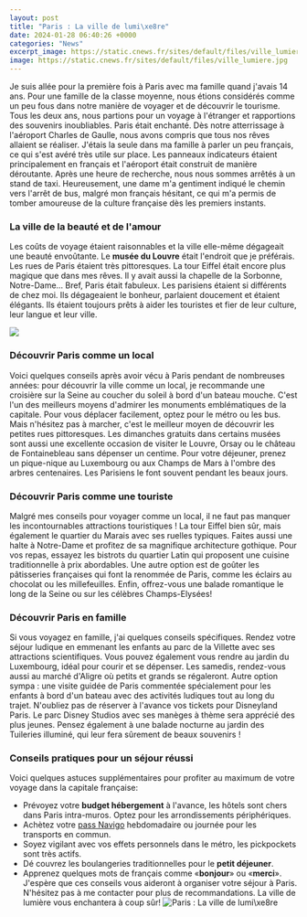 ```yaml
---
layout: post
title: "Paris : La ville de lumi\xe8re"
date: 2024-01-28 06:40:26 +0000
categories: "News"
excerpt_image: https://static.cnews.fr/sites/default/files/ville_lumiere.jpg
image: https://static.cnews.fr/sites/default/files/ville_lumiere.jpg
---
```


Je suis allée pour la première fois à Paris avec ma famille quand j'avais 14 ans. Pour une famille de la classe moyenne, nous étions considérés comme un peu fous dans notre manière de voyager et de découvrir le tourisme. Tous les deux ans, nous partions pour un voyage à l'étranger et rapportions des souvenirs inoubliables.
Paris était enchanté. Dès notre atterrissage à l'aéroport Charles de Gaulle, nous avons compris que tous nos rêves allaient se réaliser. J'étais la seule dans ma famille à parler un peu français, ce qui s'est avéré très utile sur place. Les panneaux indicateurs étaient principalement en français et l'aéroport était construit de manière déroutante. Après une heure de recherche, nous nous sommes arrêtés à un stand de taxi. Heureusement, une dame m'a gentiment indiqué le chemin vers l'arrêt de bus, malgré mon français hésitant, ce qui m'a permis de tomber amoureuse de la culture française dès les premiers instants. 
### La ville de la beauté et de l'amour
Les coûts de voyage étaient raisonnables et la ville elle-même dégageait une beauté envoûtante. Le **musée du Louvre** était l'endroit que je préférais. Les rues de Paris étaient très pittoresques. La tour Eiffel était encore plus magique que dans mes rêves. Il y avait aussi la chapelle de la Sorbonne, Notre-Dame... Bref, Paris était fabuleux. Les parisiens étaient si différents de chez moi. Ils dégageaient le bonheur, parlaient doucement et étaient élégants. Ils étaient toujours prêts à aider les touristes et fier de leur culture, leur langue et leur ville. 

![](https://lemag.corsair.fr/wp-content/uploads/2018/01/paris-1868201_1280.jpg)
### Découvrir Paris comme un local 
Voici quelques conseils après avoir vécu à Paris pendant de nombreuses années: pour découvrir la ville comme un local, je recommande une croisière sur la Seine au coucher du soleil à bord d'un bateau mouche. C'est l'un des meilleurs moyens d'admirer les monuments emblématiques de la capitale. Pour vous déplacer facilement, optez pour le métro ou les bus. Mais n'hésitez pas à marcher, c'est le meilleur moyen de découvrir les petites rues pittoresques. 
Les dimanches gratuits dans certains musées sont aussi une excellente occasion de visiter le Louvre, Orsay ou le château de Fontainebleau sans dépenser un centime. Pour votre déjeuner, prenez un pique-nique au Luxembourg ou aux Champs de Mars à l'ombre des arbres centenaires. Les Parisiens le font souvent pendant les beaux jours. 
### Découvrir Paris comme une touriste 
Malgré mes conseils pour voyager comme un local, il ne faut pas manquer les incontournables attractions touristiques ! La tour Eiffel bien sûr, mais également le quartier du Marais avec ses ruelles typiques. Faites aussi une halte à Notre-Dame et profitez de sa magnifique architecture gothique. 
Pour vos repas, essayez les bistrots du quartier Latin qui proposent une cuisine traditionnelle à prix abordables. Une autre option est de goûter les pâtisseries françaises qui font la renommée de Paris, comme les éclairs au chocolat ou les millefeuilles. Enfin, offrez-vous une balade romantique le long de la Seine ou sur les célèbres Champs-Elysées!  
### Découvrir Paris en famille 
Si vous voyagez en famille, j'ai quelques conseils spécifiques. Rendez votre séjour ludique en emmenant les enfants au parc de la Villette avec ses attractions scientifiques. Vous pouvez également vous rendre au jardin du Luxembourg, idéal pour courir et se dépenser. 
Les samedis, rendez-vous aussi au marché d'Aligre où petits et grands se régaleront. Autre option sympa : une visite guidée de Paris commentée spécialement pour les enfants à bord d'un bateau avec des activités ludiques tout au long du trajet. 
N'oubliez pas de réserver à l'avance vos tickets pour Disneyland Paris. Le parc Disney Studios avec ses manèges à thème sera apprécié des plus jeunes. Pensez également à une balade nocturne au jardin des Tuileries illuminé, qui leur fera sûrement de beaux souvenirs !
### Conseils pratiques pour un séjour réussi  
Voici quelques astuces supplémentaires pour profiter au maximum de votre voyage dans la capitale française:
- Prévoyez votre **budget hébergement** à l'avance, les hôtels sont chers dans Paris intra-muros. Optez pour les arrondissements périphériques.
- Achètez votre [pass Navigo](https://travelokla.github.io/2024-01-08-la-s-xe9curit-xe9-touristique-au-nig-xe9ria-un-enjeu-majeur-pour-le-d-xe9veloppement-xe9conomique-du-pays/) hebdomadaire ou journée pour les transports en commun. 
- Soyez vigilant avec vos effets personnels dans le métro, les pickpockets sont très actifs.
- Dé couvrez les boulangeries traditionnelles pour le **petit déjeuner**.
- Apprenez quelques mots de français comme «**bonjour**» ou «**merci**».
J'espère que ces conseils vous aideront à organiser votre séjour à Paris. N'hésitez pas à me contacter pour plus de recommandations. La ville de lumière vous enchantera à coup sûr!
![Paris : La ville de lumi\xe8re](https://static.cnews.fr/sites/default/files/ville_lumiere.jpg)